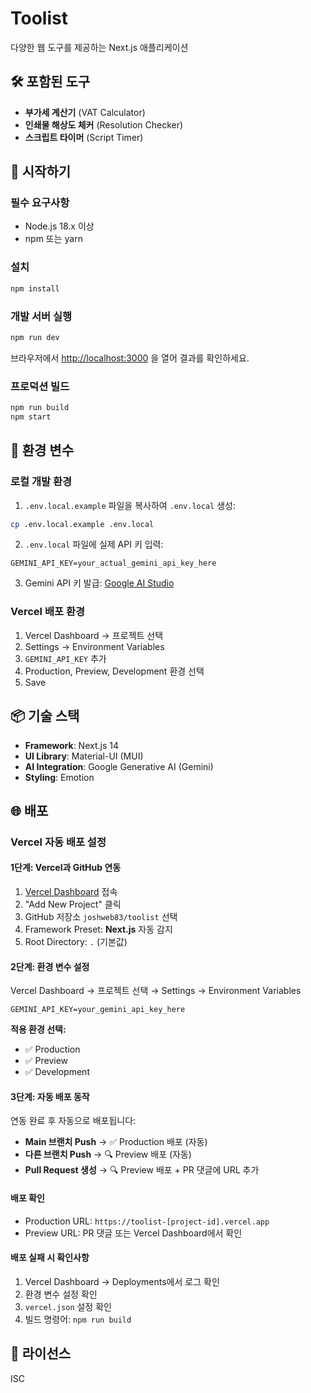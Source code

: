 # Toolist

다양한 웹 도구를 제공하는 Next.js 애플리케이션

## 🛠️ 포함된 도구

- **부가세 계산기** (VAT Calculator)
- **인쇄물 해상도 체커** (Resolution Checker)
- **스크립트 타이머** (Script Timer)

## 🚀 시작하기

### 필수 요구사항

- Node.js 18.x 이상
- npm 또는 yarn

### 설치

```bash
npm install
```

### 개발 서버 실행

```bash
npm run dev
```

브라우저에서 [http://localhost:3000](http://localhost:3000) 을 열어 결과를 확인하세요.

### 프로덕션 빌드

```bash
npm run build
npm start
```

## 🔐 환경 변수

### 로컬 개발 환경

1. `.env.local.example` 파일을 복사하여 `.env.local` 생성:

```bash
cp .env.local.example .env.local
```

2. `.env.local` 파일에 실제 API 키 입력:

```
GEMINI_API_KEY=your_actual_gemini_api_key_here
```

3. Gemini API 키 발급: [Google AI Studio](https://makersuite.google.com/app/apikey)

### Vercel 배포 환경

1. Vercel Dashboard → 프로젝트 선택
2. Settings → Environment Variables
3. `GEMINI_API_KEY` 추가
4. Production, Preview, Development 환경 선택
5. Save

## 📦 기술 스택

- **Framework**: Next.js 14
- **UI Library**: Material-UI (MUI)
- **AI Integration**: Google Generative AI (Gemini)
- **Styling**: Emotion

## 🌐 배포

### Vercel 자동 배포 설정

#### 1단계: Vercel과 GitHub 연동

1. [Vercel Dashboard](https://vercel.com/dashboard) 접속
2. "Add New Project" 클릭
3. GitHub 저장소 `joshweb83/toolist` 선택
4. Framework Preset: **Next.js** 자동 감지
5. Root Directory: `.` (기본값)

#### 2단계: 환경 변수 설정

Vercel Dashboard → 프로젝트 선택 → Settings → Environment Variables

```
GEMINI_API_KEY=your_gemini_api_key_here
```

**적용 환경 선택:**
- ✅ Production
- ✅ Preview
- ✅ Development

#### 3단계: 자동 배포 동작

연동 완료 후 자동으로 배포됩니다:

- **Main 브랜치 Push** → ✅ Production 배포 (자동)
- **다른 브랜치 Push** → 🔍 Preview 배포 (자동)
- **Pull Request 생성** → 🔍 Preview 배포 + PR 댓글에 URL 추가

#### 배포 확인

- Production URL: `https://toolist-[project-id].vercel.app`
- Preview URL: PR 댓글 또는 Vercel Dashboard에서 확인

#### 배포 실패 시 확인사항

1. Vercel Dashboard → Deployments에서 로그 확인
2. 환경 변수 설정 확인
3. `vercel.json` 설정 확인
4. 빌드 명령어: `npm run build`

## 📝 라이선스

ISC
